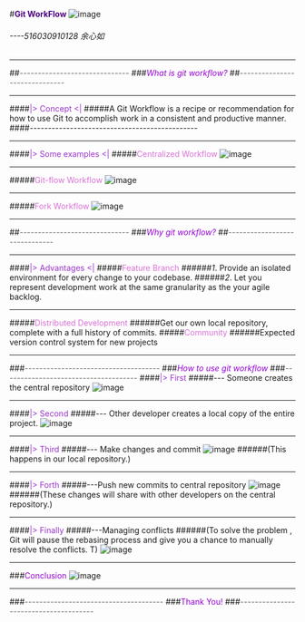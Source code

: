 #**<font color=#4B0082>Git WorkFlow</font>**
![image](https://github.github.io/training-manual/book/images/github-workflow.png)

######       ----516030910128 余心如
---

##<font color=#696969>------------------------------</font>
###<font color=#9400D3>*What is git workflow?*</font>
##<font color=#696969>------------------------------</font>

----

####<font color=#9932CC>|> Concept <|</font>
#####A Git Workflow is a recipe or recommendation for how to use Git to accomplish work in a consistent and productive manner. 
####----------------------------------------------

---
####<font color=#9932CC>|> Some examples <|</font>
#####<font color=DA70D6>Centralized Workflow</font>
![image](https://dn-coding-net-production-pp.qbox.me/feebbee4-43de-487d-bedb-cc12a1e7c91e.png)

---
#####<font color=#DA70D6>Git-flow Workflow</font>
![image](https://dn-coding-net-production-pp.qbox.me/b84291d9-e16d-4af0-9149-2ae6faeea134.png)

---
#####<font color =#DA70D6>Fork Workflow</font>
![image](https://dn-coding-net-production-pp.qbox.me/0d3c05db-1ee9-430b-973e-f370ccd0b97e.png)

---
##<font color=#696969>------------------------------</font>
###<font color=#9400D3>*Why git workflow?*</font>
##<font color=#696969>------------------------------</font>

---
####<font color=9932CC>|> Advantages <|</font>
#####<font color=DA70D6>Feature Branch</font>
######*1*. Provide an isolated environment for every change to your codebase. 
######*2*. Let you represent development work at the same granularity as the your agile backlog. 

---
#####<font color=DA70D6>Distributed Development</font>
######Get our own local repository, complete with a full history of commits.
#####<font color=DA70D6>Community</font>
######Expected version control system for new projects

---
###<font color=#696969>-------------------------------------</font>
###<font color=#9400D3>*How to use git workflow*</font>
###<font color=#696969>-------------------------------------</font>
####<font color=#9932cc>|> First</font>
#####--- Someone creates the central repository
![image](https://segmentfault.com/image?src=http://static.ixirong.com/pic/gitflow/git-workflow-svn-initialize.png&objectId=1190000002918123&token=87ea7a312eea3ac60744ef5997f686c7)

---
####<font color=#9932cc>|> Second</font>
#####--- Other developer creates a local copy of the entire project.
![image](https://segmentfault.com/image?src=http://static.ixirong.com/pic/gitflow/git-workflow-svn-clone.png&objectId=1190000002918123&token=74230960454bff61cc38e28016dde2c4)  

---
####<font color=#9932cc>|> Third</font>
#####--- Make changes and commit
![image](https://segmentfault.com/image?src=http://static.ixirong.com/pic/gitflow/git-workflow-svn-1.png&objectId=1190000002918123&token=318dfc4b7192333b4d04457a8dd58de3)
######(This happens in our local repository.)

---
####<font color=#9932cc>|> Forth</font>
#####---Push new commits to central repository
![image](https://segmentfault.com/image?src=http://static.ixirong.com/pic/gitflow/git-workflow-svn-3.png&objectId=1190000002918123&token=093a21ecc0bdbebb13f61585151f72a7)
######(These changes will share with other developers on the central repository.)

---
####<font color=#9932cc>|> Finally</font>
#####---Managing conflicts
######(To solve the problem , Git will pause the rebasing process and give you a chance to manually resolve the conflicts. T)
![image](https://segmentfault.com/image?src=http://static.ixirong.com/pic/gitflow/git-workflow-svn-8.png&objectId=1190000002918123&token=e9fff79b5189565698de39b45d42551d)

---
###<font color=#9400D3>Conclusion</font>
![image](http://chadthompson.me/wp-content/uploads/2012/12/git-workflow.png)

---
###<font color=#696969>--------------------------------------</font>
###<font color=#9400D3>Thank You!</font>
###<font color=#696969>--------------------------------------</font>